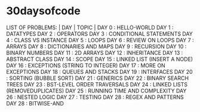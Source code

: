 # 30daysofcode

LIST OF PROBLEMS:
| DAY | TOPIC |
DAY 0 : HELLO-WORLD
DAY 1 : DATATYPES
DAY 2 : OPERATORS
DAY 3 : CONDITIONAL STATEMENTS
DAY 4 : CLASS VS INSTANCE 
DAY 5 : LOOPS
DAY 6 : REVIEW ON LOOPS
DAY 7 : ARRAYS
DAY 8 : DICTIONARIES AND MAPS
DAY 9 : RECURSION
DAY 10 : BINARY NUMBERS 
DAY 11 : 2D ARRAYS
DAY 12 : INHERITANCE
DAY 13 : ABSTRACT CLASS
DAY 14 : SCOPE
DAY 15 : LINKED LIST (INSERT A NODE)
DAY 16 : EXCEPTIONS (STRING TO INTEGER)
DAY 17 : MORE ON EXCEPTIONS
DAY 18 : QUEUES AND STACKS
DAY 19 : INTERFACES
DAY 20 : SORTING (BUBBLE SORT)
DAY 21 : GENERICS 
DAY 22 : BINARY SEARCH TREES
DAY 23 : BST-LEVEL ORDER TRAVERSALS
DAY 24 : LINKED LISTS (REMOVEDUPLICATES)
DAY 25 : RUNNING TIME AND COMPLEXITY
DAY 26 : NESTED LOGIC
DAY 27 : TESTING
DAY 28 : REGEX AND PATTERNS
DAY 28 : BITWISE-AND
